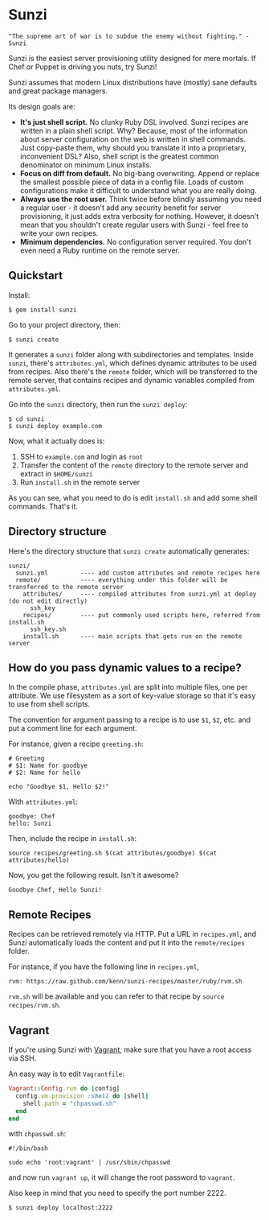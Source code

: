 Sunzi
=====

```
"The supreme art of war is to subdue the enemy without fighting." - Sunzi
```

Sunzi is the easiest server provisioning utility designed for mere mortals. If Chef or Puppet is driving you nuts, try Sunzi!

Sunzi assumes that modern Linux distributions have (mostly) sane defaults and great package managers.

Its design goals are:

* **It's just shell script.** No clunky Ruby DSL involved. Sunzi recipes are written in a plain shell script. Why? Because, most of the information about server configuration on the web is written in shell commands. Just copy-paste them, why should you translate it into a proprietary, inconvenient DSL? Also, shell script is the greatest common denominator on minimum Linux installs.
* **Focus on diff from default.** No big-bang overwriting. Append or replace the smallest possible piece of data in a config file. Loads of custom configurations make it difficult to understand what you are really doing.
* **Always use the root user.** Think twice before blindly assuming you need a regular user - it doesn't add any security benefit for server provisioning, it just adds extra verbosity for nothing. However, it doesn't mean that you shouldn't create regular users with Sunzi - feel free to write your own recipes.
* **Minimum dependencies.** No configuration server required. You don't even need a Ruby runtime on the remote server.

Quickstart
----------

Install:

    $ gem install sunzi

Go to your project directory, then:

    $ sunzi create

It generates a `sunzi` folder along with subdirectories and templates. Inside `sunzi`, there's `attributes.yml`, which defines dynamic attributes to be used from recipes. Also there's the `remote` folder, which will be transferred to the remote server, that contains recipes and dynamic variables compiled from `attributes.yml`.

Go into the `sunzi` directory, then run the `sunzi deploy`:

    $ cd sunzi
    $ sunzi deploy example.com

Now, what it actually does is:

1. SSH to `example.com` and login as `root`
1. Transfer the content of the `remote` directory to the remote server and extract in `$HOME/sunzi`
1. Run `install.sh` in the remote server

As you can see, what you need to do is edit `install.sh` and add some shell commands. That's it.

Directory structure
-------------------

Here's the directory structure that `sunzi create` automatically generates:

```
sunzi/
  sunzi.yml         ---- add custom attributes and remote recipes here
  remote/           ---- everything under this folder will be transferred to the remote server
    attributes/     ---- compiled attributes from sunzi.yml at deploy (do not edit directly)
      ssh_key
    recipes/        ---- put commonly used scripts here, referred from install.sh
      ssh_key.sh
    install.sh      ---- main scripts that gets run on the remote server
```

How do you pass dynamic values to a recipe?
-------------------------------------------

In the compile phase, `attributes.yml` are split into multiple files, one per attribute. We use filesystem as a sort of key-value storage so that it's easy to use from shell scripts.

The convention for argument passing to a recipe is to use `$1`, `$2`, etc. and put a comment line for each argument.

For instance, given a recipe `greeting.sh`:

```
# Greeting
# $1: Name for goodbye
# $2: Name for hello

echo "Goodbye $1, Hello $2!"
```

With `attributes.yml`:

```
goodbye: Chef
hello: Sunzi
```

Then, include the recipe in `install.sh`:

```
source recipes/greeting.sh $(cat attributes/goodbye) $(cat attributes/hello)
```

Now, you get the following result. Isn't it awesome?

```
Goodbye Chef, Hello Sunzi!
```

Remote Recipes
--------------

Recipes can be retrieved remotely via HTTP. Put a URL in `recipes.yml`, and Sunzi automatically loads the content and put it into the `remote/recipes` folder.

For instance, if you have the following line in `recipes.yml`,

```
rvm: https://raw.github.com/kenn/sunzi-recipes/master/ruby/rvm.sh
```

`rvm.sh` will be available and you can refer to that recipe by `source recipes/rvm.sh`.

Vagrant
-------

If you're using Sunzi with [Vagrant](http://vagrantup.com/), make sure that you have a root access via SSH.

An easy way is to edit `Vagrantfile`:

```ruby
Vagrant::Config.run do |config|
  config.vm.provision :shell do |shell|
    shell.path = "chpasswd.sh"
  end
end
```

with `chpasswd.sh`:

```
#!/bin/bash

sudo echo 'root:vagrant' | /usr/sbin/chpasswd
```

and now run `vagrant up`, it will change the root password to `vagrant`.

Also keep in mind that you need to specify the port number 2222.

    $ sunzi deploy localhost:2222
